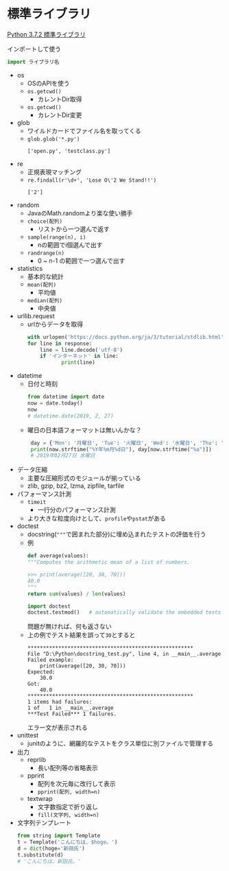 # 標準ライブラリ

[Python 3.7.2 標準ライブラリ](https://docs.python.org/ja/3/library/index.html#library-index)

インポートして使う

```py
import ライブラリ名
```



- os
  - OSのAPIを使う
  - `os.getcwd()`
    - カレントDir取得
  - `os.getcwd()`
    - カレントDir変更
- glob
  - ワイルドカードでファイル名を取ってくる
  - `glob.glob('*.py')`
    ```
    ['open.py', 'testclass.py']
    ```
- re
  - 正規表現マッチング
  - `re.findall(r'\d+', 'Lose O\'2 We Stand!!')`
    ```
    ['2']
    ```
- random
  - JavaのMath.randomより楽な使い勝手
  - `choice(配列)`
    - リストから一つ選んで返す
  - `sample(range(n), i)`
    - nの範囲でi個選んで出す
  - `randrange(n)`
    - 0 ~ n-1 の範囲で一つ選んで出す
- statistics
  - 基本的な統計
  - `mean(配列)`
    - 平均値
  - `median(配列)`
    - 中央値
- urllib.request
  - urlからデータを取得
    ```py
    with urlopen('https://docs.python.org/ja/3/tutorial/stdlib.html') as response:
	for line in response:
		line = line.decode('utf-8')
		if 'インターネット' in line:
		       print(line)
    ```
- datetime
  - 日付と時刻
    ```py
    from datetime import date
    now = date.today()
    now
    # datetime.date(2019, 2, 27)
    ```
  - 曜日の日本語フォーマットは無いんかな？
    ```py
     day = {'Mon': '月曜日', 'Tue': '火曜日', 'Wed': '水曜日', 'Thu': '木曜日', 'Fri': '金曜日', 'Sat': '土曜日', 'Sun': '日曜日'}
     print(now.strftime("%Y年%m月%d日"), day[now.strftime("%a")])
     # 2019年02月27日 水曜日
     ```
- データ圧縮
  - 主要な圧縮形式のモジュールが揃っている
  - zlib, gzip, bz2, lzma, zipfile, tarfile
- パフォーマンス計測
  - `timeit`
    - 一行分のパフォーマンス計測
  - より大きな粒度向けとして、`profile`や`pstat`がある
- doctest
  - docstring(`"""`で囲まれた部分)に埋め込まれたテストの評価を行う
  - 例
    ```py
    def average(values):
    """Computes the arithmetic mean of a list of numbers.

    >>> print(average([20, 30, 70]))
    40.0
    """
    return sum(values) / len(values)

    import doctest
    doctest.testmod()   # automatically validate the embedded tests
    ```
    問題が無ければ、何も返さない
  - 上の例でテスト結果を誤って`30`とすると
    ```
    ******************************************************
    File "D:\Python\docstring_test.py", line 4, in __main__.average
    Failed example:
        print(average([20, 30, 70]))
    Expected:
        30.0
    Got:
        40.0
    ******************************************************
    1 items had failures:
    1 of   1 in __main__.average
    ***Test Failed*** 1 failures.
    ```
    エラー文が表示される
- unittest
  - junitのように、網羅的なテストをクラス単位に別ファイルで管理する
- 出力
  - reprlib
    - 長い配列等の省略表示
  - pprint
    - 配列を次元毎に改行して表示
    - `pprint(配列, width=n)`
  - textwrap
    - 文字数指定で折り返し
    - `fill(文字列, width=n)`
- 文字列テンプレート
    ```py
    from string import Template
    t = Template('こんにちは、$hoge。')
    d = dict(hoge='新田氏')
    t.substitute(d)
    # 'こんにちは、新田氏。'
    ```

